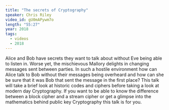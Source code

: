 ```yaml
---
title: "The secrets of Cryptography"
speaker: Chris Riley
video_id: gU0mAPywm7o
length: "55:27"
year: 2018
tags:
  - videos
  - 2018
---
```


Alice and Bob have secrets they want to talk about without Eve being able to listen in. Worse yet, the mischievous Mallory delights in changing messages sent between parties. In such a hostile environment how can Alice talk to Bob without their messages being overheard and how can she be sure that it was Bob that sent the message in the first place? This talk will take a brief look at historic codes and ciphers before taking a look at modern day Cryptography. If you want to be able to know the difference between a block cipher and a stream cipher or get a glimpse into the mathematics behind public key Cryptography this talk is for you.
